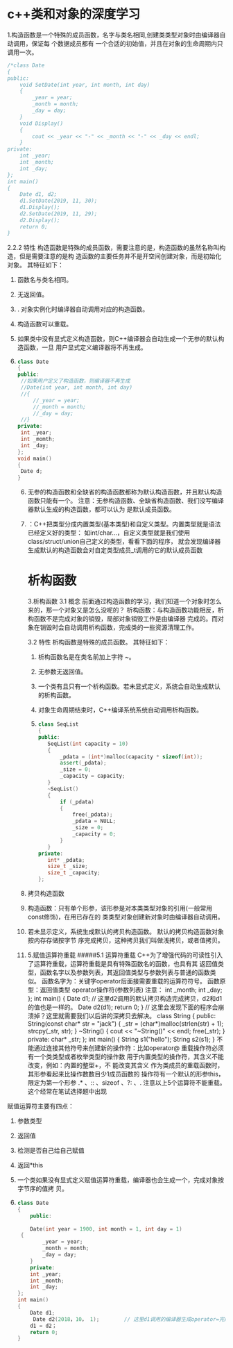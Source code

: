 # c++类和对象的深度学习

1.构造函数是一个特殊的成员函数，名字与类名相同,创建类类型对象时由编译器自动调用，保证每 个数据成员都有 一个合适的初始值，并且在对象的生命周期内只调用一次。

```c++
/*class Date
{
public:
	void SetDate(int year, int month, int day)
	{
		_year = year;
		_month = month;
		_day = day;		
	}
	void Display()
	{
		cout << _year << "-" << _month << "-" << _day << endl;
	}
private:
	int _year;
	int _month;
	int _day;
};
int main()
{
	Date d1, d2;
	d1.SetDate(2019, 11, 30);
	d1.Display();
	d2.SetDate(2019, 11, 29);
	d2.Display();
	return 0;
}
```

2.2.2 特性 
构造函数是特殊的成员函数，需要注意的是，构造函数的虽然名称叫构造，但是需要注意的是构 造函数的主要任务并不是开空间创建对象，而是初始化对象。
其特征如下： 
1. 函数名与类名相同。 

2. 无返回值。 

3. . 对象实例化时编译器自动调用对应的构造函数。

4.   构造函数可以重载。 

5. 如果类中没有显式定义构造函数，则C++编译器会自动生成一个无参的默认构造函数，一旦 用户显式定义编译器将不再生成。

6. ```c++
   class Date
   {
   public:
   	//如果用户定义了构造函数，则编译器不再生成
   	//Date(int year, int month, int day)
   	//{
   		//_year = year;
   		//_month = month;
   		//_day = day;
   	//}
   private:
   	int _year;
   	int _momth;
   	int _day;
   };
   void main()
   {
   	Date d;
   }
   ```

   6. 无参的构造函数和全缺省的构造函数都称为默认构造函数，并且默认构造函数只能有一个。 注意：无参构造函数、全缺省构造函数、我们没写编译器默认生成的构造函数，都可以认为 是默认成员函数。

   7. ：C++把类型分成内置类型(基本类型)和自定义类型。内置类型就是语法已经定义好的类型： 如int/char...，自定义类型就是我们使用class/struct/union自己定义的类型，看看下面的程序， 就会发现编译器生成默认的构造函数会对自定类型成员_t调用的它的默认成员函数

      # 析构函数

      3.析构函数 
      3.1 概念 
      前面通过构造函数的学习，我们知道一个对象时怎么来的，那一个对象又是怎么没呢的？
      析构函数：与构造函数功能相反，析构函数不是完成对象的销毁，局部对象销毁工作是由编译器 完成的。而对象在销毁时会自动调用析构函数，完成类的一些资源清理工作。

      3.2 特性 
      析构函数是特殊的成员函数。
      其特征如下： 

      1. 析构函数名是在类名前加上字符 ~。 

      2. 无参数无返回值。 

      3. 一个类有且只有一个析构函数。若未显式定义，系统会自动生成默认的析构函数。 

      4.  对象生命周期结束时，C++编译系统系统自动调用析构函数。

      5. ```c++
         class SeqList
         {
         public:
         	SeqList(int capacity = 10)
         	{
         		_pdata = (int*)malloc(capacity * sizeof(int));
         		assert(_pdata);
         		_size = 0;
         		_capacity = capacity;
         	}
         	~SeqList()
         	{
         		if (_pdata)
         		{
         			free(_pdata);
         			_pdata = NULL;
         			_size = 0;
         			_capacity = 0;			
         		}
         	}
         private:
         	int* _pdata;
         	size_t _size;
         	size_t _capacity;
         };
         ```

         

   4. 拷贝构造函数 
   5. 构造函数：只有单个形参，该形参是对本类类型对象的引用(一般常用const修饰)，在用已存在的 类类型对象创建新对象时由编译器自动调用。
   6. 若未显示定义，系统生成默认的拷贝构造函数。 默认的拷贝构造函数对象按内存存储按字节 序完成拷贝，这种拷贝我们叫做浅拷贝，或者值拷贝。
   7. 5.赋值运算符重载 
      #####5.1 运算符重载
      C++为了增强代码的可读性引入了运算符重载，运算符重载是具有特殊函数名的函数，也具有其 返回值类型，函数名字以及参数列表，其返回值类型与参数列表与普通的函数类似。
      函数名字为：关键字operator后面接需要重载的运算符符号。
      函数原型：返回值类型 operator操作符(参数列表)
      注意：
          int _month;    int _day; };
      int main() {    Date d1;    // 这里d2调用的默认拷贝构造完成拷贝，d2和d1的值也是一样的。    Date d2(d1);
          return 0; }
      // 这里会发现下面的程序会崩溃掉？这里就需要我们以后讲的深拷贝去解决。 class String { public:    String(const char* str = "jack")    {        _str = (char*)malloc(strlen(str) + 1);        strcpy(_str, str);    }
          ~String()    {        cout << "~String()" << endl;        free(_str);    } private:    char* _str; };
      int main() {    String s1("hello");    String s2(s1); } 
      不能通过连接其他符号来创建新的操作符：比如operator@ 重载操作符必须有一个类类型或者枚举类型的操作数 用于内置类型的操作符，其含义不能改变，例如：内置的整型+，不 能改变其含义 作为类成员的重载函数时，其形参看起来比操作数数目少1成员函数的 操作符有一个默认的形参this，限定为第一个形参 .* 、:: 、sizeof  、?:   、.  注意以上5个运算符不能重载。这个经常在笔试选择题中出现

 赋值运算符主要有四点：
1. 参数类型 

2. 返回值 

3. 检测是否自己给自己赋值 

4. 返回*this 

5. 一个类如果没有显式定义赋值运算符重载，编译器也会生成一个，完成对象按字节序的值拷 贝。

6. ```c++
   class Date
   { 
       public:    
    
       Date(int year = 1900, int month = 1, int day = 1)    
    {        
           _year = year;        
           _month = month;        
           _day = day;    
       } 
       private:    
       int _year;    
       int _month;    
       int _day; 
   };
   int main() 
   {    
       Date d1;    
        Date d2(2018，10， 1);        // 这里d1调用的编译器生成operator=完成拷贝，d2和   d1    的值也是一样的。    
       d1 = d2；
       return 0;
   }
   ```

   

